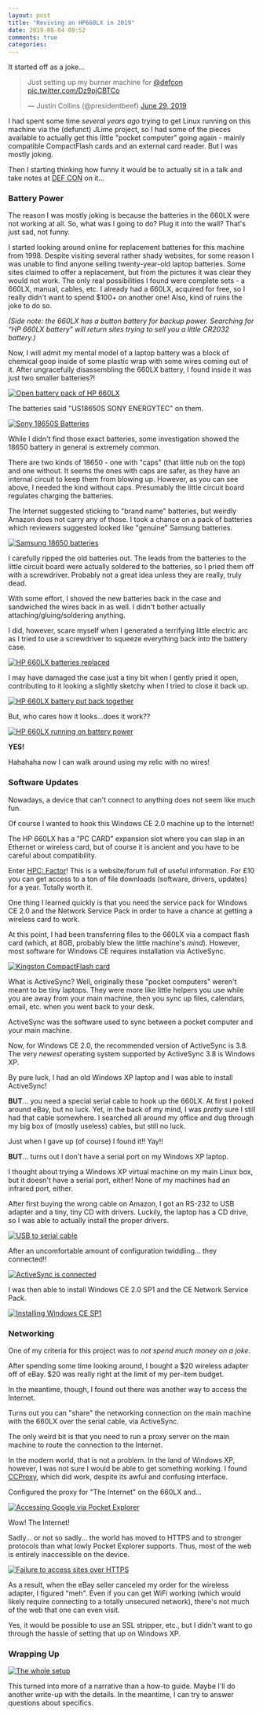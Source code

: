 ```yaml
---
layout: post
title: "Reviving an HP660LX in 2019"
date: 2019-08-04 09:52
comments: true
categories: 
---
```


It started off as a joke...

<blockquote class="twitter-tweet" data-dnt="true" data-link-color="#E81C4F"><p lang="en" dir="ltr">Just setting up my burner machine for <a href="https://twitter.com/defcon?ref_src=twsrc%5Etfw">@defcon</a> <a href="https://t.co/Dz9pjCBTCo">pic.twitter.com/Dz9pjCBTCo</a></p>&mdash; Justin Collins (@presidentbeef) <a href="https://twitter.com/presidentbeef/status/1144761345847336960?ref_src=twsrc%5Etfw">June 29, 2019</a></blockquote> <script async src="https://platform.twitter.com/widgets.js" charset="utf-8"></script>

I had spent some time _several years ago_ trying to get Linux running on this machine via the (defunct) JLime project,
so I had some of the pieces available to actually get this little "pocket computer" going again - mainly
compatible CompactFlash cards and an external card reader.
But I was mostly joking.

Then I starting thinking how funny it would be to actually sit in a talk and take notes at [DEF CON](https://defcon.org/) on it...

### Battery Power

The reason I was mostly joking is because the batteries in the 660LX were not working at all.
So, what was I going to do? Plug it into the wall? That's just sad, not funny.

I started looking around online for replacement batteries for this machine from 1998.
Despite visiting several rather shady websites, for some reason I was unable to find anyone selling twenty-year-old
laptop batteries.
Some sites claimed to offer a replacement, but from the pictures it was clear they would not work.
The only real possibilities I found were complete sets - a 660LX, manual, cables, etc.
I already had a 660LX, acquired for free, so I really didn't want to spend $100+ on another one!
Also, kind of ruins the joke to do so.

*(Side note: the 660LX has a button battery for backup power. Searching for "HP 660LX battery" will return sites trying to sell
you a little CR2032 battery.)*

Now, I will admit my mental model of a laptop battery was a block of chemical goop inside of some plastic wrap with some wires coming out of it.
After ungracefully disassembling the 660LX battery, I found inside it was just two smaller batteries?!

[![Open battery pack of HP 660LX](/images/blog/hp_660lx/hp660lx_battery_open.jpg)](/images/blog/hp_660lx/hp660lx_battery_open.jpg)

The batteries said "US18650S SONY ENERGYTEC" on them.

[![Sony 18650S Batteries](/images/blog/hp_660lx/hp_660lx_old_batteries.jpg)](/images/blog/hp_660lx/hp_660lx_old_batteries.jpg)

While I didn't find those exact batteries, some investigation showed the 18650 battery in general is extremely common.

There are two kinds of 18650 - one with "caps" (that little nub on the top) and one without.
It seems the ones with caps are safer, as they have an internal circuit to keep them from blowing up.
However, as you can see above, I needed the kind without caps. Presumably the little circuit board
regulates charging the batteries.

The Internet suggested sticking to "brand name" batteries, but weirdly Amazon does not carry any of those.
I took a chance on a pack of batteries which reviewers suggested looked like "genuine" Samsung batteries.

[![Samsung 18650 batteries](/images/blog/hp_660lx/samsung_18650-30Q_batteries.jpg)](/images/blog/hp_660lx/samsung_18650-30Q_batteries.jpg)

I carefully ripped the old batteries out. The leads from the batteries to the little circuit board were
actually soldered to the batteries, so I pried them off with a screwdriver. Probably not a great idea
unless they are really, truly dead.

With some effort, I shoved the new batteries back in the case and sandwiched the wires back in as well.
I didn't bother actually attaching/gluing/soldering anything.

I did, however, scare myself when I generated a terrifying little electric arc as I 
tried to use a screwdriver to squeeze everything back into the battery case.

[![HP 660LX batteries replaced](/images/blog/hp_660lx/hp660lx_batteries_replaced.jpg)](/images/blog/hp_660lx/hp660lx_batteries_replaced.jpg)

I may have damaged the case just a tiny bit when I gently pried it open,
contributing to it looking a slightly sketchy when I tried to close it back up.

[![HP 660LX battery put back together](/images/blog/hp_660lx/hp660lx_battery_together.jpg)](/images/blog/hp_660lx/hp660lx_battery_together.jpg)

But, who cares how it looks...does it work??

[![HP 660LX running on battery power](/images/blog/hp_660lx/hp660lx_running_on_new_batteries.jpg)](/images/blog/hp_660lx/hp660lx_running_on_new_batteries.jpg)

**YES!**

Hahahaha now I can walk around using my relic with no wires!

### Software Updates

Nowadays, a device that can't connect to anything does not seem like much fun.

Of course I wanted to hook this Windows CE 2.0 machine up to the Internet!

The HP 660LX has a "PC CARD" expansion slot where you can slap in an Ethernet or wireless card,
but of course it is ancient and you have to be careful about compatibility.

Enter [HPC: Factor](https://www.hpcfactor.com/)! This is a website/forum full of useful information.
For £10 you can get access to a ton of file downloads (software, drivers, updates) for a year.
Totally worth it.

One thing I learned quickly is that you need the service pack for Windows CE 2.0 and the Network Service Pack 
in order to have a chance at getting a wireless card to work.

At this point, I had been transferring files to the 660LX via a compact flash card (which, at 8GB, probably blew the little machine's _mind_).
However, most software for Windows CE requires installation via ActiveSync.

[![Kingston CompactFlash card](/images/blog/hp_660lx/kingston_cf_8gb_card.jpg)](/images/blog/hp_660lx/kingston_cf_8gb_card.jpg)

What is ActiveSync? Well, originally these "pocket computers" weren't meant to be tiny laptops.
They were more like little helpers you use while you are away from your main machine, then you sync up
files, calendars, email, etc. when you went back to your desk.

ActiveSync was the software used to sync between a pocket computer and your main machine. 

Now, for Windows CE 2.0, the recommended version of ActiveSync is 3.8. The very _newest_ operating system
supported by ActiveSync 3.8 is Windows XP.

By pure luck, I had an old Windows XP laptop and I was able to install ActiveSync!

**BUT**... you need a special serial cable to hook up the 660LX.
At first I poked around eBay, but no luck. Yet, in the back of my mind,
I was _pretty_ sure I still had that cable somewhere. I searched all around my office and
dug through my big box of (mostly useless) cables,
but still no luck.

Just when I gave up (of course) I found it!! Yay!!

**BUT**... turns out I don't have a serial port on my Windows XP laptop.

I thought about trying a Windows XP virtual machine on my main Linux box, but it doesn't have a serial port, either!
None of my machines had an infrared port, either.

After first buying the wrong cable on Amazon, I got an RS-232 to USB adapter and a tiny, tiny CD with drivers.
Luckily, the laptop has a CD drive, so I was able to actually install the proper drivers.

[![USB to serial cable](/images/blog/hp_660lx/usb_to_serial_cable.jpg)](/images/blog/hp_660lx/usb_to_serial_cable.jpg)

After an uncomfortable amount of configuration twiddling... they connected!!

[![ActiveSync is connected](/images/blog/hp_660lx/active_sync_connected.jpg)](/images/blog/hp_660lx/active_sync_connected.jpg)

I was then able to install Windows CE 2.0 SP1 and the CE Network Service Pack.

[![Installing Windows CE SP1](/images/blog/hp_660lx/install_ce_sp1.jpg)](/images/blog/hp_660lx/install_ce_sp1.jpg)

### Networking

One of my criteria for this project was to _not spend much money on a joke_.

After spending some time looking around, I bought a $20 wireless adapter off of eBay.
$20 was really right at the limit of my per-item budget.

In the meantime, though, I found out there was another way to access the Internet.

Turns out you can "share" the networking connection on the main machine with the 660LX
over the serial cable, via ActiveSync.

The only weird bit is that you need to run a proxy server on the main machine to route
the connection to the Internet.

In the modern world, that is not a problem. In the land of Windows XP, however, I was not sure I would be able to get something working.
I found [CCProxy](https://www.youngzsoft.net/ccproxy/windows-proxy-server.htm), which did work, despite its awful and confusing interface.

Configured the proxy for "The Internet" on the 660LX and...

[![Accessing Google via Pocket Explorer](/images/blog/hp_660lx/hp660lx_accessing_google.jpg)](/images/blog/hp_660lx/hp660lx_accessing_google.jpg)

Wow! The Internet!

Sadly... or not so sadly... the world has moved to HTTPS and to stronger protocols than what
lowly Pocket Explorer supports. Thus, most of the web is entirely inaccessible on the device.

[![Failure to access sites over HTTPS](/images/blog/hp_660lx/hp660lx_failure_to_access_github.jpg)](/images/blog/hp_660lx/hp660lx_failure_to_access_github.jpg)

As a result, when the eBay seller canceled my order for the wireless adapter, I figured "meh".
Even if you can get WiFi working (which would likely require connecting to a totally unsecured network),
there's not much of the web that one can even visit.

Yes, it would be possible to use an SSL stripper, etc., but I didn't want to go through the hassle of setting
that up on Windows XP.

### Wrapping Up 

[![The whole setup](/images/blog/hp_660lx/the_whole_setup.jpg)](/images/blog/hp_660lx/the_whole_setup.jpg)

This turned into more of a narrative than a how-to guide.
Maybe I'll do another write-up with the details.
In the meantime, I can try to answer questions about specifics.
